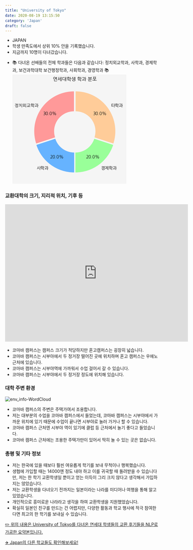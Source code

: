 ```yaml
---
title: "University of Tokyo"
date: 2020-08-19 13:15:50
category: 'Japan'
draft: false
---
```



* JAPAN
* 학생 만족도에서 상위 10% 안을 기록했습니다.
* 지금까지 10명이 다녀갔습니다. 
- 📚 다녀온 선배들의 전체 학과들은 다음과 같습니다: 정치외교학과, 사학과, 경제학과, 보건과학대학 보건행정학과, 사회학과, 경영학과 📚
![department-info](../plots/JP000033.png)
### 교환대학의 크기, 지리적 위치, 기후 등
<iframe
width="600"
height="450"
frameborder="0" style="border:0"
src="https://www.google.com/maps/embed/v1/place?key=AIzaSyC9e1AME-pVmWC4hBpFdu5S4dKzyepa3HQ&q=University+of+Tokyo&center=35.71267750000001,139.761989&zoom=14" allowfullscreen>
</iframe>

* 코마바 캠퍼스는 캠퍼스 크기가 적당하지만 혼고캠퍼스는 굉장히 넓습니다.
* 코마바 캠퍼스는 시부아에서 두 정거장 떨어진 곳에 위치하며 혼고 캠퍼스는 우에노 근처에 있습니다.
* 코마바 캠퍼스는 시부야역에 가까워서 수업 걸어서 갈 수 있습니다.
* 코마바 캠퍼스는 시부야에서 두 정거장 정도에 위치해 있습니다.


### 대학 주변 환경

![env_info-WordCloud](../univ_wordclouds_okt/env_info/JP000033_env_info_okt.png)

* 코마바 캠퍼스의 주변은 주택가여서 조용합니다.
* 저는 대부분의 수업을 코마바 캠퍼스에서 들었는데, 코마바 캠퍼스는 시부야에서 가까운 위치에 있기 때문에 수업이 끝나면 시부야로 놀러 가거나 할 수 있습니다.
* 코마바 캠퍼스 근처엔 시부야 역이 있기에 클럽 등 근처에서 놀기 좋다고 들었습니다.
* 코마바 캠퍼스 근처에는 조용한 주택가만이 있어서 딱히 놀 수 있는 곳은 없습니다.


### 총평 및 기타 정보 
* 저는 한국에 있을 때보다 훨씬 여유롭게 학기를 보내 무척이나 행복했습니다.
* 생협에 가입할 때는 14000엔 정도 내야 하고 이를 귀국할 때 돌려받을 수 있습니다만, 저는 한 학기 교환학생일 뿐이고 얻는 이득이 그리 크지 않다고 생각해서 가입하지는 않았습니다.
* 저는 교환학생을 다녀오기 전까지는 일본이라는 나라를 미디어나 여행을 통해 알고 있었습니다.
* 개인적으로 흥미로운 나라라고 생각을 하여 교환학생을 지원했었습니다.
* 확실히 일본인 친구를 만드는 건 어렵지만, 다양한 활동과 학교 행사에 적극 참여한다면 최고의 한 학기를 보내실 수 있습니다.


[✏️ 위의 내용은 University of Tokyo를 다녀온 연세대 학생들의 교환 후기들을 NLP로 가공한 요약본입니다.](http://oia.yonsei.ac.kr/partner/expReport.asp?ucode=JP000033&bgbn=A)

[✈️ Japan의 다른 학교들도 확인해보세요!](https://yonsei-exchange.netlify.app/?category=Japan)
